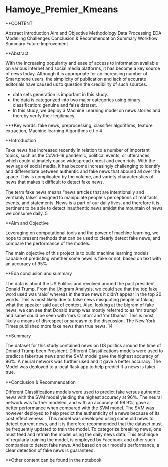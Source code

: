 # Hamoye_Premier_Kmeans

**CONTENT

Abstract
Introduction
Aim and Objective
Methodology
Data Processing
EDA
Modelling
Challenges
Conclusion & Recommendation
Summary
Workflow Summary
Future Improvement


**Abstract

With the increasing popularity and ease of access to information available on various internet and social media platforms, it has become a key source of news today. Although it is appropriate for an increasing number of Smartphone users, the simplicity of publication and lack of accurate editorials have caused us to question the credibility of such sources. 
* data sets generation is important in this study. 
* the data is categorized into two major categories using binary classification: genuine and false dataset. 
* In this study, we deploy a Machine Learning model on news stories and thereby verify their legitimacy.

***Key words: fake news, preprocessing, classifier algorithms, feature extraction, Machine learning Algorithms e.t.c																	4

**Introduction

Fake news has increased recently in relation to a number of important topics, such as the CoVid-19 pandemic, political events, or utterances, which could ultimately cause widespread unrest and even riots.
With the new age of social media, it has become increasingly challenging to identify and differentiate between authentic and fake news that abound all over the space. This is complicated by the volume, and variety characteristics of news that makes it difficult to detect fake news.

The term fake news means “news articles that are intentionally and verifiably false” designed to manipulate people's perceptions of real facts, events, and statements. News is a part of our daily lives, and therefore it is pertinent to be able to detect inauthentic news amidst the mountain of news we consume daily.																	   	 	        5

**Aim and Objective

Leveraging on computational tools and the power of machine learning, we hope to present methods that can be used to clearly detect fake news, and compare the performance of the models.

The main objective of this project is to build machine learning models capable of predicting whether some news is fake or not, based on text with an accuracy of 95%
																											
**Eda conclusion and summary

The data is about the US Politics and revolved around the past president Donald Trump.
From the Unigram Analysis, we could see that the top fake word used was ‘said’ whereas in the true news it didn’t appear in the top 20 words. This is most likely due to false news misquoting people or taking what the speaker said out of context.
Also, looking at the bigram of fake news, we can see that Donald trump was mostly referred to as ‘mr trump’ and same could be seen with ‘mrs Clinton’ and ‘mr Obama’. This is most likely a means of disrespect or sarcasm to the discussion.
The New York Times published more fake news than true news.                 	     14      

**Summary

The dataset for this study contained news on US politics around the time of Donald Trump been President.
Different Classifications models were used to predict a fake/true news and the SVM model gave the highest accuracy of 96%.
A neural network was further used and it gave a better accuracy.
The Model was deployed to a local flask app to help predict if a news is fake/ true.

**Conclusion & Recommendation

Different Classifications models were used to predict fake versus authentic news with the SVM model yielding the highest accuracy at 96%. The neural network was further modeled, and with an accuracy of 98.9%, gave a better performance when compared with the SVM model. The SVM was however deployed to help predict the authenticity of a news because of its cost effectiveness.
 
This model was developed using some old news to detect current news, and it is therefore recommended that the dataset must be frequently updated to train the model. To categorize breaking news, one must feed and retrain the model using the daily news data. This technique of regularly training the model, is employed by Facebook and other such companies to detect fake news. And based on our model’s performance, a clear detection of fake news is guaranteed.


																										                                                                                                                          

**Other content can be found in the notebook



